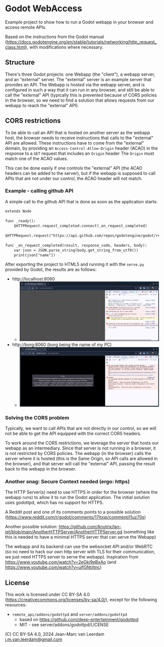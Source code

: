 # Godot WebAccess

Example project to show how to run a Godot webapp in your browser and access remote APIs.

Based on the instructions from the Godot manual (https://docs.godotengine.org/en/stable/tutorials/networking/http_request_class.html),
with modifications where necessary.

## Structure
There's three Godot projects: one Webapp (the "client"), a webapp server, and an "external" server. The "external"
server is an example server that provides an API. The Webapp is hosted via the webapp server, and is configured in such
a way that it can run in any browser, and still be able to call the "external" API (typically this is prevented because
of CORS policies in the browser, so we need to find a solution that allows requests from our webapp to reach the 
"external" API).

## CORS restrictions
To be able to call an API that is hosted on another server as the webapp host, the browser needs to receive instructions
that calls to the "external" API are allowed. These instructions have to come from the "external" domain, by providing
an `Access-Control-Allow-Origin` header (ACAO) in the response to a `GET` request that includes an `Origin`  header
The `Origin` must match one of the ACAO values.

This can be done easily if one controls the "external" API (the ACAO headers can be added to the server), but if the
webapp is supposed to call APIs that are not under our control, the ACAO header will not match.

### Example - calling github API
A simple call to the github API that is done as soon as the application starts:
```
extends Node

func _ready():
	$HTTPRequest.request_completed.connect(_on_request_completed)
	$HTTPRequest.request("https://api.github.com/repos/godotengine/godot/releases/latest")

func _on_request_completed(result, response_code, headers, body):
	var json = JSON.parse_string(body.get_string_from_utf8())
	print(json["name"])

```
After exporting the project to HTML5 and running it with the `serve.py` provided by Godot, the results are as follows:

* http://localhost:8060
  * ![Call passes](resources/localhost_cors_allowed.jpg)
* http://borg:8060 (borg being the name of my PC)
  * ![Call blocked](resources/host_cors_error.jpg)

### Solving the CORS problem
Typically, we want to call APIs that are not directly in our control, so we will not be able to get the API equipped
with the correct CORS headers.

To work around the CORS restrictions, we leverage the server that hosts our webapp as an intermediary. Since that 
server is not running in a browser, it is not restricted by CORS policies. The webapp (in the browser) calls the server
where it is hosted (this is the Same Origin, so API calls are allowed in the browser), and that server will call the 
"external" API, passing the result back to the webapp in the browser.

### Another snag: Secure Context needed (ergo: https)
The HTTP Server(s) need to use HTTPS in order for the browser (where the webapp runs) to allow it to run the Godot
application. The initial solution uses godottpd, which has no support for HTTPS.

A Reddit post and one of its comments points to a possible solution (https://www.reddit.com/r/godot/comments/17ltxjp/comment/l1uz70s)

Another possible solution: https://github.com/Anutrix/lan-jet/blob/main/AnotherHTTPServer/AnotherHTTPServer.gd
(something like this is needed to have a minimal HTTPS server that can serve the Webapp)

The webapp and its backend can use the websocket API and/or WebRTC (so no need to hack our own http server with TLS 
for their communication, we just need HTTPS server to serve the webapp).
Inspiration from https://www.youtube.com/watch?v=2eGkj9eBxAo  (and https://www.youtube.com/watch?v=ulfGNtiItnc)

## License

This work is licensed under CC BY-SA 4.0 (https://creativecommons.org/licenses/by-sa/4.0/), except for the
following resources:
* `remote_api/addons/godottpd` and `server/addons/godottpd`  
  * based on https://github.com/deep-entertainment/godottpd
  * MIT - see server/addons/godottpd/LICENSE

(C) CC BY-SA 4.0, 2024 Jean-Marc van Leerdam <j.m.van.leerdam@gmail.com>
